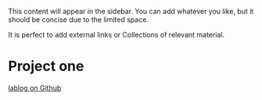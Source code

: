 ---
---

This content will appear in the sidebar. You can add whatever you like, but it should be concise due to the limited space.

It is perfect to add external links or Collections of relevant material.

# Project one

[lablog on Github](https://mikeg64.github.io/)
